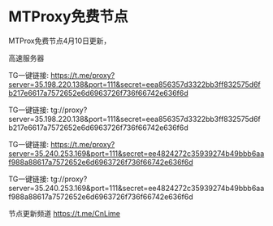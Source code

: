 # MTProxy免费节点
MTProx免费节点4月10日更新，

高速服务器

TG一键链接: https://t.me/proxy?server=35.198.220.138&port=111&secret=eea856357d3322bb3ff832575d6fb217e6617a7572652e6d6963726f736f66742e636f6d

TG一键链接: tg://proxy?server=35.198.220.138&port=111&secret=eea856357d3322bb3ff832575d6fb217e6617a7572652e6d6963726f736f66742e636f6d

TG一键链接: https://t.me/proxy?server=35.240.253.169&port=111&secret=ee4824272c35939274b49bbb6aaf988a88617a7572652e6d6963726f736f66742e636f6d

TG一键链接: tg://proxy?server=35.240.253.169&port=111&secret=ee4824272c35939274b49bbb6aaf988a88617a7572652e6d6963726f736f66742e636f6d

节点更新频道   https://t.me/CnLime
